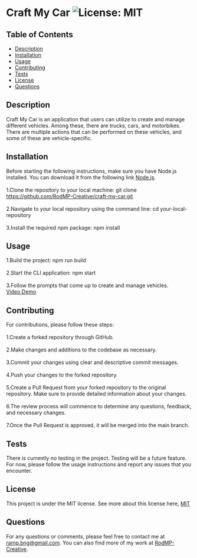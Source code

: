 # Craft My Car ![License: MIT](https://img.shields.io/badge/License-MIT-yellow.svg)

## Table of Contents
- [Description](#description)
- [Installation](#installation)
- [Usage](#usage)
- [Contributing](#contributing)
- [Tests](#tests)
- [License](#license)
- [Questions](#questions)

## Description
Craft My Car is an application that users can utilize to create and manage different vehicles. Among these, there are trucks, cars, and motorbikes. There are multiple actions that can be performed on these vehicles, and some of these are vehicle-specific.

## Installation
Before starting the following instructions, make sure you have Node.js installed. You can download it from the following link [Node.js](https://nodejs.org/).<br><br>1.Clone the repository to your local machine: git clone https://github.com/RodMP-Creative/craft-my-car.git<br><br>2.Navigate to your local repository using the command line: cd your-local-repository<br><br>3.Install the required npm package: npm install

## Usage
1.Build the project: npm run build<br><br>2.Start the CLI application: npm start<br><br>3.Follow the prompts that come up to create and manage vehicles.<br>[Video Demo](https://drive.google.com/file/d/19v8PsmHrsE95poZ8fd3lyMNeJp3lMSR2/view?usp=sharing)



## Contributing
For contributions, please follow these steps:<br><br>1.Create a forked repository through GitHub.<br><br>2.Make changes and additions to the codebase as necessary.<br><br>3.Commit your changes using clear and descriptive commit messages.<br><br>4.Push your changes to the forked repository.<br><br>5.Create a Pull Request from your forked repository to the original repository. Make sure to provide detailed information about your changes.<br><br>6.The review process will commence to determine any questions, feedback, and necessary changes.<br><br>7.Once the Pull Request is approved, it will be merged into the main branch.

## Tests
There is currently no testing in the project. Testing will be a future feature.<br>For now, please follow the usage instructions and report any issues that you encounter.

## License
  This project is under the MIT license.
See more about this license here, [MIT](https://mit-license.org/?form=MG0AV3)

## Questions
For any questions or comments, please feel free to contact me at ramp.bng@gmail.com. You can also find more of my work at [RodMP-Creative](https://github.com/RodMP-Creative).

